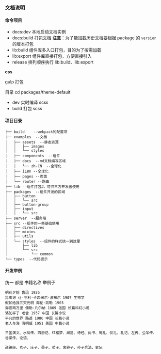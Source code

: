 ### 文档说明

#### 命令项目

- docs:dev 本地启动文档实例
- docs:build 打包文档 **注意**：为了能加载历史文档要根据 package 的 `version`的版本打包
- lib:build 组件库多入口打包，目的为了按需加载
- lib:export 组件库直接打包，方便直接引入
- release 排列顺序执行 lib:build、lib:export

**css**

gulp 打包

目录 cd packages/theme-default

- dev 实时编译 scss
- build 打包 scss

#### 项目目录

```
├── build    --webpack的配置项
├── examples  --文档
│   ├── assets  --静态资源
│   │   ├── images
│   │   └── styles
│   ├── components  --组件
│   ├── docs  --md文档编写区域
│   │   └── zh-CN  --全球化
│   ├── i18n --全球化
│   ├── pages --页面
│   └── router --路由
├── lib --组件打包后 可供三方开发者使用
├── packages  --组件开发的区域
│   ├── button
│   │   └── src
│   ├── button-group
│   ├── input
│   │   └── src
├── server  --服务端
├── src --组件的一些基础使用
│   ├── directives
│   ├── mixins
│   ├── utils
│   └── styles  --组件的样式统一到这里
│       ├── lib
│       └── src
│           └── common
└── types  --代码提示
```

#### 开发举例

统一 都是 书籍名称 举例子

```text
朝花夕拾 鲁迅 1926
昆虫记 让-亨利·卡西米尔·法布尔 1907 生物学
假如给我三天光明 海伦·凯勒 1903
海底两万里 儒勒·凡尔纳 1869 法国 长篇科幻小说
骆驼祥子 老舍 1937 中国 长篇小说
平凡的世界 路遥 1986 中国 长篇小说
老人与海 海明威 1951 美国 中篇小说

三国演义、⽔浒传、⻄游记、红楼梦、周易、诗经、尚书、周礼、仪礼、礼记、左传、公⽺传、⾕梁传、论语、

道德经、⽼⼦、庄⼦、墨⼦、荀⼦、⻤⾕⼦、孙⼦兵法、史记
```
